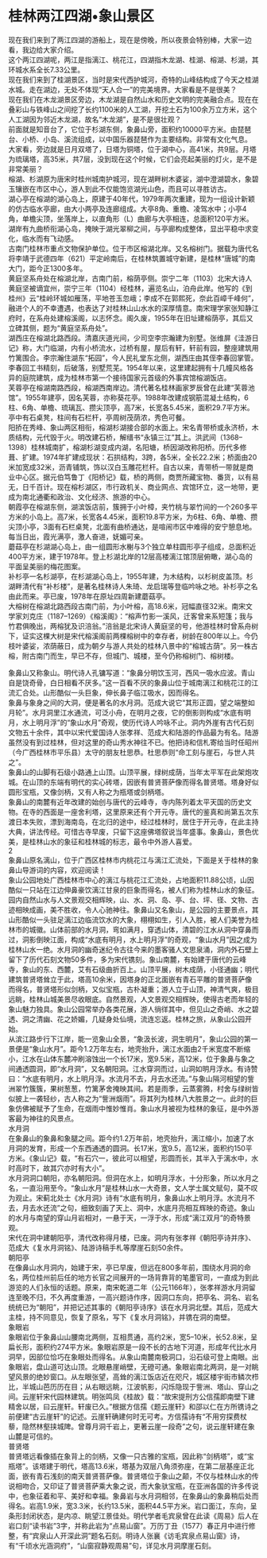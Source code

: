 # 桂林两江四湖•象山景区  
现在我们来到了两江四湖的游船上，现在是傍晚，所以夜景会特别棒，大家一边看，我边给大家介绍。  
这个两江四湖呢，两江是指漓江、桃花江，四湖指木龙湖、桂湖、榕湖、杉湖，其环城水系全长7.33公里。  
现在我们来到了桂湖景区，当时是宋代西护城河，奇特的山峰结构成了今天之桂湖水城。走在湖边，无处不体现“天人合一”的完美境界。大家看是不是很美？  
现在我们在木龙湖景区旁边，木龙湖是自然山水和历史文明的完美融合点。现在在叠彩山与铁峰山之间挖了长约1100米的人工湖，开挖土石为100余万立方米，这个人工湖因为邻近木龙湖，故名“木龙湖”，是不是很壮观？  
前面就是知音台了，它位于杉湖东侧，象鼻山旁，面积约10000平方米。由琵琶台、小桥、小岛、溪流组成，以中国乐器琵琶作为主要结构。非常有文化气息。  
大家看，旁边就是日月双塔了，日塔为铜塔，位于湖中心，高41米，共9层。月塔为琉璃塔，高35米，共7层，没到现在这个时候，它们会亮起美丽的灯火，是不是非常美丽？  
榕湖、杉湖原为唐宋时桂州城南护城河，现在湖畔树木婆娑，湖中澄湖碧水，象碧玉镶嵌在市区中心，游人到此不仅能饱览湖光山色，而且可以寻胜访古。  
湖心亭在榕湖的湖心岛上，原建于40年代，1979年两次重建，现为一组设计新颖的仿古临水亭廊，由大小两亭及连廊组成。大亭8角、重檐、凌驾水中；小亭4角，单檐尖顶，坐落岸上，以直角形（L）曲廊与大亭相连，总面积120平方米。湖岸有九曲桥衔湖心岛，掩映于湖光翠柳之间，与亭廊构成整体，显出平稳中求变化，临水而有飞动感。  
古南门桂林市重点文物保护单位。位于市区榕湖北岸。又名榕树门。据载为唐代名将李靖于武德四年（621）平定岭南后，在桂林筑置城守新建，是桂林“唐城”的南大门，距今正1300多年。  
黄庭坚系舟处在榕湖北岸，古南门前，榕荫亭侧。崇宁二年（1103）北宋大诗人黄庭坚被谪宜州，崇宁三年（1104）经桂林，遍览名山，泊舟此岸。他写的《到桂州》云“桂岭环城如雁荡，平地苍玉忽峨；李成不在郭熙死，奈此百嶂千峰何”，融进个人的不幸遭遇，也表达了对桂林山山水水的深厚情意。南宋理学家张知静江府时，在系舟处建榕溪阁，以志怀念。阁久废，1955年在旧址建榕荫亭，其后又立碑其侧，题为“黄庭坚系舟处”。  
湖西庄在榕湖北路西段。清嘉庆道光间，少司空李宗瀚建为别墅。张维屏《洼游日记》称，大门临湖，内有小桥流水，过桥有屋，屋后有轩，轩前有园，整座建筑用竹篱围合。李宗瀚住湖东“拓园”，今人民礼堂东北侧，湖西庄由其侄李春回掌管。李春回工书精刻，后破落，别墅荒芜。1954年以来，这里建起拥有十几幢风格各异的庭院建筑，成为桂林市第一个接待国家元首级的外事宾馆榕湖饭店。  
芙蓉亭在榕湖南路西段，榕湖西南岸边。清代著名桂林画家罗辰曾在此建“芙蓉池馆”。1955年建亭，因名芙蓉，亦称葵花亭。1988年改建成钢筋混凝土结构，6柱、6角、单檐、琉璃瓦、攒尖顶亭，高7米，长宽各5.45米，面积29.7平方米。亭中有石桌凳，柱间有石栏杆，亭周树茂荫浓，秀色可餐。  
阳挢在秀峰、象山两区相衔，榕湖杉湖接合部的水面上。宋名青带桥或永济桥，木质结构，元代毁于火。明改建石桥，解缙书“永镇三江”其上。洪武间（1368–1398）桂林城南扩，榕湖杉湖变成内湖，名阳塘，桥因湖改称阳桥。历代多修葺、扩建。1974年扩建成现状：石拱结构，3跨，各5米，全长22.2米；桥面由20米加宽成32米，沥青铺筑，饰以汉白玉雕花栏杆。自古以来，青带桥一带就是商业中心区。据元伯笃鲁丁《阳桥记》载，桥的两侧，商贾所藏宝物、番货，以有易无，日千百计。现在榕杉湖区，市行政机关、商业网点、宾馆环立，这一地带，更成为南北通衢和政治、文化经济、旅游的中心。  
朝霞亭在榕湖东侧，湖滨饭店前，簇拥于小叶樟，夹竹桃与翠竹间的一个260多平方米的小岛上。高7米，长宽各4.45米，面积19.8平方米，为6柱、6角、单檐、攒尖顶小亭，3面有石栏桌凳，北面有曲桥通达，是喧闹市区中难得的安宁憩息地。每当日出，霞光满亭，激人奋进，妩媚可亲。  
蘑菇亭在杉湖湖心岛上，由一组圆形水榭与3个独立单柱圆形亭子组成，总面积近400平方米，建于1978年。登上杉湖北岸的12层高楼漓江馆顶层俯瞰，湖心岛的平面呈美丽的梅花图案。  
补杉亭一名杉湖亭，在杉湖湖心岛上，1955年建，为木结构，以杉树皮盖顶。杉湖畔清代有“补杉楼”，是著名桂林诗人朱琦、龙启瑞等登临吟咏之地。补杉亭之名由此而来。亭已废，1978年在原址四周新建蘑菇亭。  
大榕树在榕湖北路西段古南门前，为小叶榕，高18.6米，冠幅直径32米。南宋文学家刘克庄（1187–1269）《榕溪阁》：“榕声竹影一溪风，迁客曾来系短篷；我与竹君俱晚出，两榕犹及识涪翁。”涪翁是北宋诗人黄庭坚的号，他游桂林时曾系舟树下，证实这棵大树是宋代榕溪阁前两棵榕树中的幸存者，树龄在800年以上。今仍枝叶婆娑，浓荫蔽日，成为朝夕与游人共处的桂林八景中的“榕城古荫”。另一株古榕，附古南门而生，早已不存，但城门、城楼，至今仍称榕树门、榕树楼。  

象鼻山又称象山。明代诗人孔镛写道：“象鼻分明饮玉河，西风一吸水应波。青山自是饶奇骨，白日相看不厌多。”这一百看不厌的象鼻山位于城南漓江和桃花江的江流汇合处。山形酷似一头巨象，伸长鼻子临江吸水，因而得名。  
象鼻与象身之间的大洞，便是著名的水月洞。范成大说它“其形正圆，望之端整如月轮”。水月洞里江水通流，可泛小舟，在明月之夜，它的倒影则构成“水底有明月，水上明月浮”的“象山水月”奇观，使历代诗人吟咏不止。洞内外崖有古代石刻文物五十余件，其中以宋代爱国诗人张孝祥、范成大和陆游的作品最为有名。陆游虽然没有到过桂林，但对这里的奇山秀水神往不已。他把诗和信札寄给当时任昭州（今广西桂林市平乐县）太守的朋友杜思恭。杜思恭则“命工刻与崖石，与世人共之”。  
象鼻山的山脚有石级小路通上山顶。山顶平展，绿树成荫，当年太平军在此架炮攻城。在山顶的东端有明代的实心砖塔，因嵌有普贤菩萨像而得名普贤塔。塔身好似圆形宝瓶，又像剑柄，又有人称之为瓶塔或剑柄塔。  
象鼻山的南麓有近年改建的始创与唐代的云峰寺，寺内陈列着太平天国的历史文物。在寺的西面是一座舍利塔，这里原来还有个开元寺。唐代的鉴真和尚第五次东渡日本失败，漂到海南岛，在北归的途中，经过桂林时，居住于开元寺，在此主持大典，讲法传经。可惜古寺早废，只留下这座佛塔叙说当年盛事。象鼻山，景色优美，是桂林山水的象征和桂林城的标志，最令中外游人喜爱。  
2  
象鼻山原名漓山，位于广西区桂林市内桃花江与漓江汇流处，下面是关于桂林的象鼻山导游词的内容，欢迎阅读！  
象山公园地处广西桂林市中心的漓江与桃花江汇流处，占地面积11.88公顷，山因酷似一只站在江边伸鼻豪饮漓江甘泉的巨象而得名，被人们称为桂林山水的象征。园内自然山水与人文景观交相辉映，山、水、洞、岛、亭、台、坪、径、文物、古迹相映成画，美不胜收，令人心驰神往。象鼻山又名象山，是公园的主要景点，其山形酷似一头驻足漓江边临流饮水的大象，栩栩如生，引人入胜，被人们美誉为桂林市的城徽。山体前部的水月洞，弯如满月，穿透山体，清碧的江水从洞中穿鼻而过，洞影倒映江面，构成“水底有明月，水上明月浮”的奇观，“象山水月”因之成为桂林山水一绝。水月洞的幽奇迷纪令古往今来的墨客骚人文思泉涌，洞内外石壁上留下了历代石刻文物50多件，多为宋代镌刻。象山南麓，有始建于唐代的云峰寺，象山的东、西麓，艾有石级曲折百上。山顶平展，树木成荫，小径通幽；明代建筑普贤塔耸立于此，塔高10余米，因塔身的正北面嵌有青石平雕的普贤菩萨像而得名，普贤塔形似剑柄，又似宝瓶，古朴凝重；游人立于山顶，神清气爽，极目远眺，桂林山城美景尽收眼底。自然景观，人文景观交相辉映，使得古老而年轻的象山魅力独具。象山公园常举办各类花展，游人徜徉其中，但见山之奇峭、水之碧透、洞之清幽、花之娇媚，几疑身处仙境，流连忘返。桂林之旅，从象山公园开始。  
从滨江路步行下江岸，能一览象山全景，“象汲长波，洞生明月”，象山公园的第一景便是“象山水月”。距今1.2万年左右，地壳抬升，漓江水面由2千米宽度不断缩小，江水在山体东麓冲刷溶蚀出一个长17米，宽9.5米，高12米，位于象鼻与象之间通透圆洞，即“水月洞”，又名朝阳洞。江水穿洞而过，山洞如明月浮水。有诗赞曰：“水底有明月，水上明月浮。水流月不去，月去水还流。”与象山隔河相望的訾洲翠竹簇簇，果树葱葱，竹篱茅舍掩映其间。若是雨季，云蒸雾腾，村舍与绿树皆似披上一袭轻纱，古人称之为“訾洲烟雨”。将其列为桂林八大胜景之一。此时的巨象仿佛被赋予了生命，在烟雨中惟妙惟肖。象山水月被视为桂林的象征，是中外游客最为神往的风景点。  
水月洞  
在象鼻山的象鼻和象腿之间。距今约1.2万年前，地壳抬升，漓江缩小，加速了水月洞的发育，形成一个东西通透的圆洞。长17米，宽9.5，高12米，面积约150平方米。《象山记》载，“有石穴一，彼此可以相望，形圆而长，其半入于漓水中，水时高时下，故其穴亦时有大小”。  
水月洞洞口朝阳，亦名朝阳洞。但洞在水上，如明月浮水，十分形象，所以水月之名，一直沿用至今。“象山水月”是桂林山水一大奇景，文人学士属文赋句，莫不叹为观止。宋蓟北处士《水月洞》诗有“水底有明月，象鼻山水上明月浮。水流月不去，月去水还流”之句，细致刻画了天上、洞中，水底月亮相互辉映的奇迹。象山的水月与南望的穿山月岩相对，一悬于天，一浮于水，形成“漓江双月”的奇特景观。  
宋代在洞中建朝阳亭，清代改称得月楼，已废。洞内有张孝祥《朝阳亭诗并序》、范成大《复水月洞铭》、陆游诗稿手札等摩崖石刻50余件。  
朝阳亭  
在像鼻山水月洞内，始建于宋，亭已早废，但远在800多年前，围绕水月洞的命名，两位桂州前后任的地方长官之间展开的一场背靠背的笔墨官司，一直成为到此游览的人们永恒的话题。原来，南宋乾道二年（公元1166年），张孝祥游水月洞留连至晚不归，不久再度重游，一高兴题诗作序，因洞口东向，把亭名、洞名、岩名统统已为“朝阳”，并把记述其事的《朝阳亭诗序》该在水月洞北壁。其后，范成大主桂，持不同意见，恢复了原名，写下《复水月洞铭》，并镌在洞的南壁。  
象眼岩  
象眼岩位于象鼻山山腰南北两侧，互相贯通，高约2米，宽5–10米，长52.8米，呈扁长形，面积约274平方米。象眼岩原是一段不长的古地下河道，形成年代比水月洞早，因部位恰巧在象眼处而得名。从象山南麓南极洞口，沿石级可登上南眼。出象眼岩，盘山道可达山顶。北眼悬崖峭壁，无磴可通。象眼岩南北两洞，是一对眺望风景的绝妙窗口。从左眼张望，高耸的漓江饭店近在咫尺，城区楼宇街市鳞次栉比，半城山芭历历在目；从右眼远眺，江波帆影，闪烁隐现于訾洲、塔山、穿山之间。云崖轩宋代园林建筑。明张鸣凤《桂故》载：“故宋提刑方公信孺即南壁下建精舍以居，曰云崖轩。轩废已久。”根据方信孺《题云崖轩》和邵以仁在方所镌诗之前便建“古云崖轩”的记述。云崖轩确建何时无可考。方信孺诗有“不用穷探费杖藜，隐然林壑挟城陴。曾尊月洞千岩上，更著云崖一段奇”之句，说云崖轩建在象山麓是可信的。  
普贤塔  
普贤塔远看像插在象背上的剑柄，又像一只古雅的宝瓶，因此称“剑柄塔”，或“宝瓶塔”。该塔建于明代，塔高13.6米，塔基为双层八角须弥座，在第二层基座正北面，嵌有青石浅刻的南天普贤菩萨像。普贤塔位于象山之颠，不仅与桂林山水的传说相吻合，又印证了普贤菩萨乘大象之说，而大象驮宝瓶，在亚洲各国的许多传说中，也象征着和平、美好和幸福。象鼻岩与水月洞相邻，在象鼻山的象鼻稍后处而得名。岩高1.9米，宽3.3米，长约13.5米，面积44.5平方米。岩口面江，东向，呈条形封闭状态，是内凉、眺望江景佳处。明代学者毛宾泉曾在此读《周易》后人在岩口刻“读书岩”3字，并称此岩为“点易山窗”。万历丁丑（1577）春正月中进行修整，有“宾泉山人开深此洞”题名石刻。明诗人张襄《访毛宾泉点易山窗》诗，有“千顷水光涵洞府”，“山窗寂静观周易”句，详见水月洞摩崖石刻。  
<!-- Last processed: 2025-07-22 03:44:21 -->
